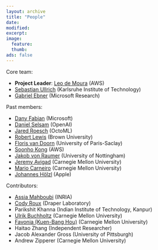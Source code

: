 ```yaml
---
layout: archive
title: "People"
date:
modified:
excerpt:
image:
  feature:
  thumb:
ads: false
---
```


Core team:

- **Project Leader**: [Leo de Moura](http://leodemoura.github.io) (AWS)
- [Sebastian Ullrich](https://kha.github.io/) (Karlsruhe Institute of Technology)
- [Gabriel Ebner](https://gebner.org/) (Microsoft Research)

Past members:

- [Dany Fabian](https://www.microsoft.com/en-us/research/people/danfab) (Microsoft)
- [Daniel Selsam](https://dselsam.github.io) (OpenAI)
- [Jared Roesch](http://jroesch.github.io/) (OctoML)
- [Robert Lewis](https://www.andrew.cmu.edu/user/rlewis1/) (Brown University)
- [Floris van Doorn](http://www.contrib.andrew.cmu.edu/~fpv/) (University of Paris-Saclay)
- [Soonho Kong](http://www.cs.cmu.edu/~soonhok) (AWS)
- [Jakob von Raumer](http://von-raumer.de/) (University of Nottingham)
- [Jeremy Avigad](http://www.andrew.cmu.edu/user/avigad) (Carnegie Mellon University)
- [Mario Carneiro](https://www.cmu.edu/dietrich/philosophy/people/phd/mario-carneiro.html) (Carnegie Mellon University)
- [Johannes Hölzl](https://www.cs.vu.nl/~jhl890) (Apple)

Contributors:

- [Assia Mahboubi](http://specfun.inria.fr/mahboubi/) (INRIA)
- [Cody Roux](http://www.andrew.cmu.edu/user/croux/) (Draper Laboratory)
- Parikshit Khanna (Indian Institute of Technology, Kanpur)
- [Ulrik Buchholtz](http://www.andrew.cmu.edu/user/ulrikb/) (Carnegie Mellon University)
- [Favonia (Kuen-Bang Hou)](http://www.cs.cmu.edu/~kuenbanh/) (Carnegie Mellon University)
- Haitao Zhang (Independent Researcher)
- Jacob Alexander Gross (University of Pittsburgh)
- Andrew Zipperer (Carnegie Mellon University)
